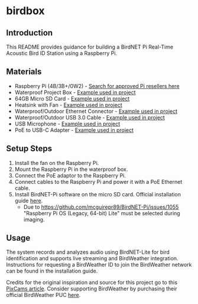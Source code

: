 # birdbox

## Introduction
This README provides guidance for building a BirdNET Pi Real-Time Acoustic Bird ID Station using a Raspberry Pi.

## Materials
- Raspberry Pi (4B/3B+/0W2) - [Search for approved Pi resellers here](https://www.raspberrypi.com/resellers/?q=)
- Waterproof Project Box - [Example used in project](https://www.amazon.com/dp/B085QCT543)
- 64GB Micro SD Card - [Example used in project](https://www.amazon.com/dp/B09W9XYQCQ)
- Heatsink with Fan - [Example used in project](https://www.amazon.com/dp/B07Z3Q417K)
- Waterproof/Outdoor Ethernet Connector - [Example used in project](https://www.amazon.com/dp/B07PH4GL2F)
- Waterproof/Outdoor USB 3.0 Cable - [Example used in project](https://www.amazon.com/dp/B079957VC3)
- USB Microphone - [Example used in project](https://www.amazon.com/dp/B06XCKGLTP)
- PoE to USB-C Adapter - [Example used in project](https://www.amazon.com/dp/B087F4QCTR)

## Setup Steps 
1. Install the fan on the Raspberry Pi.
2. Mount the Raspberry Pi in the waterproof box.
3. Connect the PoE adaptor to the Raspberry Pi.
4. Connect cables to the Raspberry Pi and power it with a PoE Ethernet cable.
5. Install BirdNET-Pi software on the micro SD card. Official installation guide [here](https://github.com/mcguirepr89/BirdNET-Pi/wiki/Installation-Guide).
    - Due to https://github.com/mcguirepr89/BirdNET-Pi/issues/1055 "Raspberry Pi OS (Legacy, 64-bit) Lite" must be selected during imaging.


## Usage
The system records and analyzes audio using BirdNET-Lite for bird identification and supports live streaming and BirdWeather integration.
Instructions for requesting a BirdWeather ID to join the BirdWeather network can be found in the installation guide.

Credits for the original inspiration and source for this project go to this [PixCams article](https://pixcams.com/building-a-birdnet-pi-real-time-acoustic-bird-id-station/).
Consider supporting BirdWeather by purchasing their official BirdWeather PUC [here](https://www.birdweather.com/).